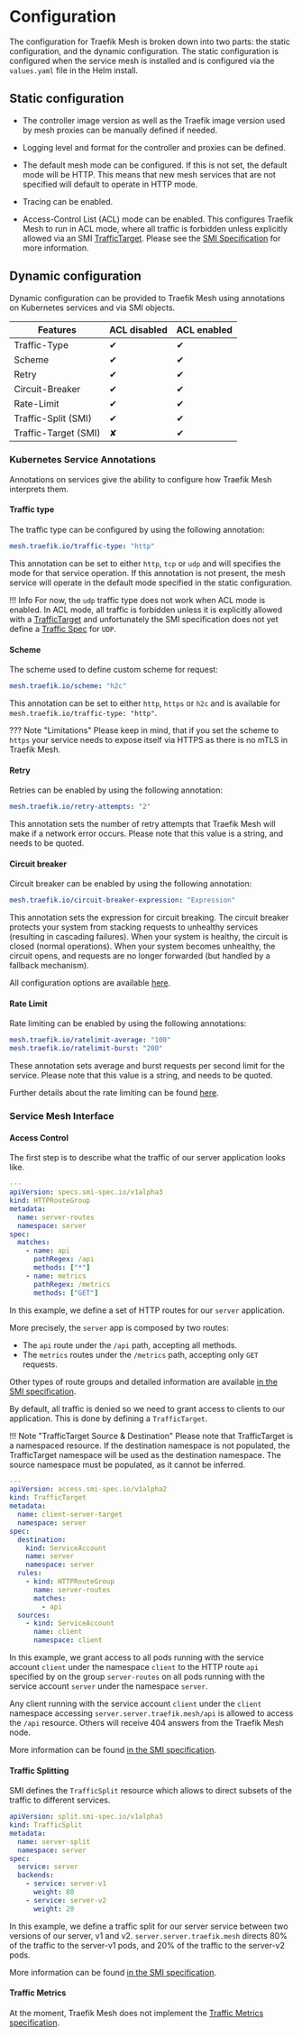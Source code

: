 # Configuration

The configuration for Traefik Mesh is broken down into two parts: the static configuration, and the dynamic configuration.
The static configuration is configured when the service mesh is installed and is configured via the `values.yaml` file in the Helm install.

## Static configuration

- The controller image version as well as the Traefik image version used by mesh proxies can be manually defined if needed.

- Logging level and format for the controller and proxies can be defined.

- The default mesh mode can be configured. If this is not set, the default mode will be HTTP.
  This means that new mesh services that are not specified will default to operate in HTTP mode.

- Tracing can be enabled.

- Access-Control List (ACL) mode can be enabled.
  This configures Traefik Mesh to run in ACL mode, where all traffic is forbidden unless explicitly allowed via an SMI 
  [TrafficTarget](https://github.com/servicemeshinterface/smi-spec/blob/master/apis/traffic-access/v1alpha2/traffic-access.md#traffictarget). Please see 
  the [SMI Specification](https://github.com/servicemeshinterface/smi-spec/blob/master/apis/traffic-access/v1alpha2/traffic-access.md) for more information.

## Dynamic configuration

Dynamic configuration can be provided to Traefik Mesh using annotations on Kubernetes services and via SMI objects. 

 | Features              | ACL disabled | ACL enabled |
 |-----------------------|--------------|-------------|
 | Traffic-Type          | ✔            | ✔           |
 | Scheme                | ✔            | ✔           |
 | Retry                 | ✔            | ✔           |
 | Circuit-Breaker       | ✔            | ✔           |
 | Rate-Limit            | ✔            | ✔           |
 | Traffic-Split (SMI)   | ✔            | ✔           |
 | Traffic-Target (SMI)  | ✘            | ✔           |

### Kubernetes Service Annotations

Annotations on services give the ability to configure how Traefik Mesh interprets them.

#### Traffic type

The traffic type can be configured by using the following annotation:

```yaml
mesh.traefik.io/traffic-type: "http"
```

This annotation can be set to either `http`, `tcp` or `udp` and will specifies the mode for that service operation.
If this annotation is not present, the mesh service will operate in the default mode specified in the static configuration.

!!! Info
    For now, the `udp` traffic type does not work when ACL mode is enabled. In ACL mode, all traffic is forbidden unless it
    is explicitly allowed with a [TrafficTarget](https://github.com/servicemeshinterface/smi-spec/blob/master/apis/traffic-access/v1alpha2/traffic-access.md#traffictarget) and
    unfortunately the SMI specification does not yet define a [Traffic Spec](https://github.com/servicemeshinterface/smi-spec/blob/master/apis/traffic-specs/traffic-specs-WD.md) for `UDP`.
    
#### Scheme

The scheme used to define custom scheme for request:

```yaml
mesh.traefik.io/scheme: "h2c"
```

This annotation can be set to either `http`, `https` or `h2c` and is available for `mesh.traefik.io/traffic-type: "http"`.

??? Note "Limitations"
    Please keep in mind, that if you set the scheme to `https` your service needs to expose itself via HTTPS as there is no
    mTLS in Traefik Mesh.

#### Retry

Retries can be enabled by using the following annotation:

```yaml
mesh.traefik.io/retry-attempts: "2"
```

This annotation sets the number of retry attempts that Traefik Mesh will make if a network error occurs.
Please note that this value is a string, and needs to be quoted.

#### Circuit breaker
    
Circuit breaker can be enabled by using the following annotation:

```yaml
mesh.traefik.io/circuit-breaker-expression: "Expression"
```

This annotation sets the expression for circuit breaking.
The circuit breaker protects your system from stacking requests to unhealthy services (resulting in cascading failures).
When your system is healthy, the circuit is closed (normal operations). When your system becomes unhealthy, the circuit opens, and requests are no longer forwarded (but handled by a fallback mechanism).

All configuration options are available [here](https://doc.traefik.io/traefik/v2.0/middlewares/circuitbreaker/#configuration-options).

#### Rate Limit

Rate limiting can be enabled by using the following annotations:

```yaml
mesh.traefik.io/ratelimit-average: "100"
mesh.traefik.io/ratelimit-burst: "200"
```

These annotation sets average and burst requests per second limit for the service.
Please note that this value is a string, and needs to be quoted.

Further details about the rate limiting can be found [here](https://doc.traefik.io/traefik/v2.0/middlewares/ratelimit/#configuration-options).

### Service Mesh Interface

#### Access Control

The first step is to describe what the traffic of our server application looks like.

```yaml
---
apiVersion: specs.smi-spec.io/v1alpha3
kind: HTTPRouteGroup
metadata:
  name: server-routes
  namespace: server
spec:
  matches:
    - name: api
      pathRegex: /api
      methods: ["*"]
    - name: metrics
      pathRegex: /metrics
      methods: ["GET"]
```

In this example, we define a set of HTTP routes for our `server` application.

More precisely, the `server` app is composed by two routes:

- The `api` route under the `/api` path, accepting all methods.
- The `metrics` routes under the `/metrics` path, accepting only `GET` requests.

Other types of route groups and detailed information are available [in the SMI specification](https://github.com/servicemeshinterface/smi-spec/blob/master/apis/traffic-specs/v1alpha3/traffic-specs.md).

By default, all traffic is denied so we need to grant access to clients to our application. This is done by defining a `TrafficTarget`.

!!! Note "TrafficTarget Source & Destination"
    Please note that TrafficTarget is a namespaced resource.
    If the destination namespace is not populated, the TrafficTarget namespace will be used as the destination namespace.
    The source namespace must be populated, as it cannot be inferred.

```yaml
---
apiVersion: access.smi-spec.io/v1alpha2
kind: TrafficTarget
metadata:
  name: client-server-target
  namespace: server
spec:
  destination:
    kind: ServiceAccount
    name: server
    namespace: server
  rules:
    - kind: HTTPRouteGroup
      name: server-routes
      matches:
        - api
  sources:
    - kind: ServiceAccount
      name: client
      namespace: client
```

In this example, we grant access to all pods running with the service account `client` under the namespace `client` to the HTTP route `api` specified by on the group `server-routes` on all pods running with the service account `server` under the namespace `server`.

Any client running with the service account `client` under the `client` namespace accessing `server.server.traefik.mesh/api` is allowed to access the `/api` resource. Others will receive 404 answers from the Traefik Mesh node.

More information can be found [in the SMI specification](https://github.com/servicemeshinterface/smi-spec/blob/master/apis/traffic-access/v1alpha2/traffic-access.md).

#### Traffic Splitting

SMI defines the `TrafficSplit` resource which allows to direct subsets of the traffic to different services.

```yaml
apiVersion: split.smi-spec.io/v1alpha3
kind: TrafficSplit
metadata:
  name: server-split
  namespace: server
spec:
  service: server
  backends:
    - service: server-v1
      weight: 80
    - service: server-v2
      weight: 20
```

In this example, we define a traffic split for our server service between two versions of our server, v1 and v2.
`server.server.traefik.mesh` directs 80% of the traffic to the server-v1 pods, and 20% of the traffic to the server-v2 pods.

More information can be found [in the SMI specification](https://github.com/servicemeshinterface/smi-spec/blob/master/apis/traffic-split/v1alpha3/traffic-split.md).

#### Traffic Metrics

At the moment, Traefik Mesh does not implement the [Traffic Metrics specification](https://github.com/servicemeshinterface/smi-spec/blob/master/apis/traffic-metrics/traffic-metrics-WD.md).
